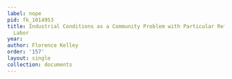 ```yaml
---
label: nope
pid: fk_1014953
title: Industrial Conditions as a Community Problem with Particular Reference to Child
  Labor
year: 
author: Florence Kelley
order: '157'
layout: single
collection: documents
---
```

